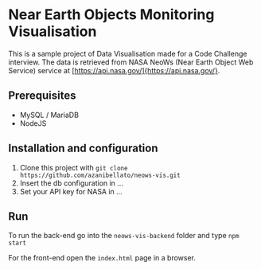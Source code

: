 # Near Earth Objects Monitoring Visualisation

This is a sample project of Data Visualisation made for a Code Challenge interview.
The data is retrieved from NASA NeoWs (Near Earth Object Web Service) service at [https://api.nasa.gov/]{https://api.nasa.gov/}.

## Prerequisites

- MySQL / MariaDB
- NodeJS

## Installation and configuration

1. Clone this project with ```git clone https://github.com/azanibellato/neows-vis.git```
2. Insert the db configuration in ...
3. Set your API key for NASA  in ...

## Run

To run the back-end go into the `neows-vis-backend` folder and type
``` npm start ```

For the front-end open the `index.html` page in a browser.
